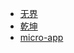 - [无界](https://wujie-micro.github.io/doc/)
- [乾坤](https://qiankun.umijs.org/zh/guide)
- [micro-app](https://micro-zoe.github.io/micro-app/)